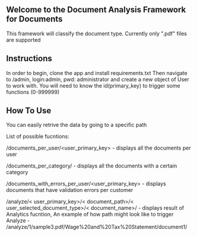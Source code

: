 ## Welcome to the Document Analysis Framework for Documents

This framework will classify the document type.
Currently only ".pdf" files are supported

## Instructions

In order to begin, clone the app and install requirements.txt
Then navigate to /admin, login:admin, pwd: administrator and create a new object of User to work with. You will need to know the id(primary_key) to trigger some functions (0-999999)

## How To Use 

You can easily retrive the data by going to a specific path

List of possible fucntions:

/documents_per_user/<user_primary_key> - displays all the documents per user

/documents_per_category/<category> -  displays all the documents with a certain category

/documents_with_errors_per_user/<user_primary_key> - displays documents that have validation errors per customer

/analyze/< user_primary_key>/< document_path>/< user_selected_document_type>/< document_name>/ - displays result of Analytics fucntion, 
An example of how path might look like to trigger Analyze - /analyze/1/sample3.pdf/Wage%20and%20Tax%20Statement/document1/